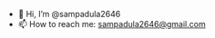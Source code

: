 - 👋 Hi, I’m @sampadula2646
- 📫 How to reach me: sampadula2646@gmail.com

<!---
sampadula2646/sampadula2646 is a ✨ special ✨ repository because its `README.md` (this file) appears on your GitHub profile.
You can click the Preview link to take a look at your changes.
--->
